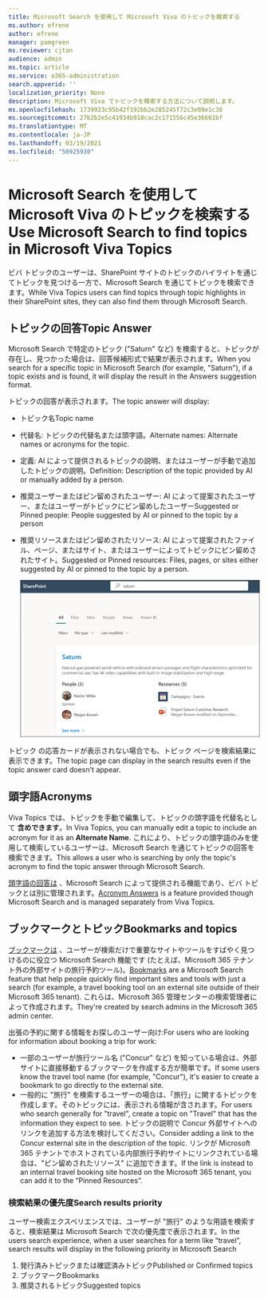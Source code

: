 ```yaml
---
title: Microsoft Search を使用して Microsoft Viva のトピックを検索する
ms.author: efrene
author: efrene
manager: pamgreen
ms.reviewer: cjtan
audience: admin
ms.topic: article
ms.service: o365-administration
search.appverid: ''
localization_priority: None
description: Microsoft Viva でトピックを検索する方法について説明します。
ms.openlocfilehash: 1739923c95b42f192bb2e285245f72c3e09e1c30
ms.sourcegitcommit: 27b2b2e5c41934b918cac2c171556c45e36661bf
ms.translationtype: MT
ms.contentlocale: ja-JP
ms.lasthandoff: 03/19/2021
ms.locfileid: "50925930"
---
```

# <a name="use-microsoft-search-to-find-topics-in-microsoft-viva-topics"></a><span data-ttu-id="74716-103">Microsoft Search を使用して Microsoft Viva のトピックを検索する</span><span class="sxs-lookup"><span data-stu-id="74716-103">Use Microsoft Search to find topics in Microsoft Viva Topics</span></span>

<span data-ttu-id="74716-104">ビバ トピックのユーザーは、SharePoint サイトのトピックのハイライトを通じてトピックを見つける一方で、Microsoft Search を通じてトピックを検索できます。</span><span class="sxs-lookup"><span data-stu-id="74716-104">While Viva Topics users can find topics through topic highlights in their SharePoint sites, they can also find them through Microsoft Search.</span></span> 

## <a name="topic-answer"></a><span data-ttu-id="74716-105">トピックの回答</span><span class="sxs-lookup"><span data-stu-id="74716-105">Topic Answer</span></span>

<span data-ttu-id="74716-106">Microsoft Search で特定のトピック ("Saturn" など) を検索すると、トピックが存在し、見つかった場合は、回答候補形式で結果が表示されます。</span><span class="sxs-lookup"><span data-stu-id="74716-106">When you search for a specific topic in Microsoft Search (for example, "Saturn"), if a topic exists and is found, it will display the result in the Answers suggestion format.</span></span>

<span data-ttu-id="74716-107">トピックの回答が表示されます。</span><span class="sxs-lookup"><span data-stu-id="74716-107">The topic answer will display:</span></span>
- <span data-ttu-id="74716-108">トピック名</span><span class="sxs-lookup"><span data-stu-id="74716-108">Topic name</span></span>
- <span data-ttu-id="74716-109">代替名: トピックの代替名または頭字語。</span><span class="sxs-lookup"><span data-stu-id="74716-109">Alternate names: Alternate names or acronyms for the topic.</span></span>
- <span data-ttu-id="74716-110">定義: AI によって提供されるトピックの説明、またはユーザーが手動で追加したトピックの説明。</span><span class="sxs-lookup"><span data-stu-id="74716-110">Definition: Description of the topic provided by AI or manually added by a person.</span></span>
- <span data-ttu-id="74716-111">推奨ユーザーまたはピン留めされたユーザー: AI によって提案されたユーザー、またはユーザーがトピックにピン留めしたユーザー</span><span class="sxs-lookup"><span data-stu-id="74716-111">Suggested or Pinned people: People suggested by AI or pinned to the topic by a person</span></span>
- <span data-ttu-id="74716-112">推奨リソースまたはピン留めされたリソース: AI によって提案されたファイル、ページ、またはサイト、またはユーザーによってトピックにピン留めされたサイト。</span><span class="sxs-lookup"><span data-stu-id="74716-112">Suggested or Pinned resources: Files, pages, or sites either suggested by AI or pinned to the topic by a person.</span></span> 

   ![検索のトピック](../media/knowledge-management/search-topic-answer.png) 

<span data-ttu-id="74716-114">トピック の応答カードが表示されない場合でも、トピック ページを検索結果に表示できます。</span><span class="sxs-lookup"><span data-stu-id="74716-114">The topic page can display in the search results even if the topic answer card doesn't appear.</span></span>


## <a name="acronyms"></a><span data-ttu-id="74716-115">頭字語</span><span class="sxs-lookup"><span data-stu-id="74716-115">Acronyms</span></span>

<span data-ttu-id="74716-116">Viva Topics では、トピックを手動で編集して、トピックの頭字語を代替名として <b>含めできます</b>。</span><span class="sxs-lookup"><span data-stu-id="74716-116">In Viva Topics, you can manually edit a topic to include an acronym for it as an <b>Alternate Name</b>.</span></span> <span data-ttu-id="74716-117">これにより、トピックの頭字語のみを使用して検索しているユーザーは、Microsoft Search を通じてトピックの回答を検索できます。</span><span class="sxs-lookup"><span data-stu-id="74716-117">This allows a user who is searching by only the topic's acronym to find the topic answer through Microsoft Search.</span></span>

<span data-ttu-id="74716-118">[頭字語の回答は](/microsoftsearch/manage-acronyms) 、Microsoft Search によって提供される機能であり、ビバ トピックとは別に管理されます。</span><span class="sxs-lookup"><span data-stu-id="74716-118">[Acronym Answers](/microsoftsearch/manage-acronyms) is a feature provided though Microsoft Search and is managed separately from Viva Topics.</span></span>

## <a name="bookmarks-and-topics"></a><span data-ttu-id="74716-119">ブックマークとトピック</span><span class="sxs-lookup"><span data-stu-id="74716-119">Bookmarks and topics</span></span>

<span data-ttu-id="74716-120">[ブックマークは](/microsoftsearch/manage-bookmarks) 、ユーザーが検索だけで重要なサイトやツールをすばやく見つけるのに役立つ Microsoft Search 機能です (たとえば、Microsoft 365 テナント外の外部サイトの旅行予約ツール)。</span><span class="sxs-lookup"><span data-stu-id="74716-120">[Bookmarks](/microsoftsearch/manage-bookmarks) are a Microsoft Search feature that help people quickly find important sites and tools with just a search (for example, a travel booking tool on an external site outside of their Microsoft 365 tenant).</span></span> <span data-ttu-id="74716-121">これらは、Microsoft 365 管理センターの検索管理者によって作成されます。</span><span class="sxs-lookup"><span data-stu-id="74716-121">They're created by search admins in the Microsoft 365 admin center.</span></span> 

<span data-ttu-id="74716-122">出張の予約に関する情報をお探しのユーザー向け:</span><span class="sxs-lookup"><span data-stu-id="74716-122">For users who are looking for information about booking a trip for work:</span></span>

- <span data-ttu-id="74716-123">一部のユーザーが旅行ツール名 ("Concur" など) を知っている場合は、外部サイトに直接移動するブックマークを作成する方が簡単です。</span><span class="sxs-lookup"><span data-stu-id="74716-123">If some users know the travel tool name (for example, "Concur"), it's easier to create a bookmark to go directly to the external site.</span></span>
- <span data-ttu-id="74716-124">一般的に "旅行" を検索するユーザーの場合は、「旅行」に関するトピックを作成します。そのトピックには、表示される情報が含されます。</span><span class="sxs-lookup"><span data-stu-id="74716-124">For users who search generally for "travel", create a topic on "Travel" that has the information they expect to see.</span></span> <span data-ttu-id="74716-125">トピックの説明で Concur 外部サイトへのリンクを追加する方法を検討してください。</span><span class="sxs-lookup"><span data-stu-id="74716-125">Consider adding a link to the Concur external site in the description of the topic.</span></span> <span data-ttu-id="74716-126">リンクが Microsoft 365 テナントでホストされている内部旅行予約サイトにリンクされている場合は、"ピン留めされたリソース" に追加できます。</span><span class="sxs-lookup"><span data-stu-id="74716-126">If the link is instead to an internal travel booking site hosted on the Microsoft 365 tenant, you can add it to the “Pinned Resources”.</span></span>
 
### <a name="search-results-priority"></a><span data-ttu-id="74716-127">検索結果の優先度</span><span class="sxs-lookup"><span data-stu-id="74716-127">Search results priority</span></span> 
 
<span data-ttu-id="74716-128">ユーザー検索エクスペリエンスでは、ユーザーが "旅行" のような用語を検索すると、検索結果は Microsoft Search で次の優先度で表示されます。</span><span class="sxs-lookup"><span data-stu-id="74716-128">In the users search experience, when a user searches for a term like “travel”, search results will display in the following priority in Microsoft Search</span></span>
1. <span data-ttu-id="74716-129">発行済みトピックまたは確認済みトピック</span><span class="sxs-lookup"><span data-stu-id="74716-129">Published or Confirmed topics</span></span> 
2. <span data-ttu-id="74716-130">ブックマーク</span><span class="sxs-lookup"><span data-stu-id="74716-130">Bookmarks</span></span>
3. <span data-ttu-id="74716-131">推奨されるトピック</span><span class="sxs-lookup"><span data-stu-id="74716-131">Suggested topics</span></span>